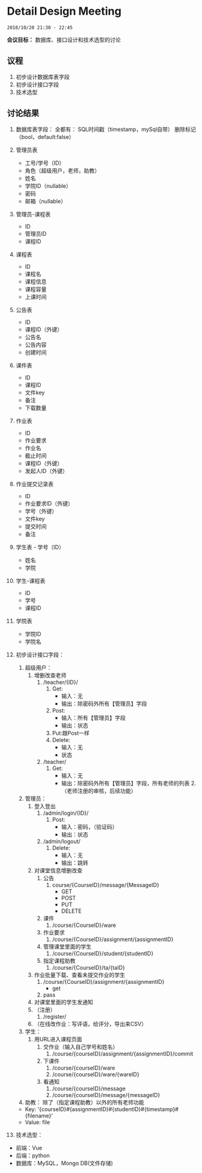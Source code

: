 # Detail Design Meeting

`2018/10/20 21:30 - 22:45`

**会议目标：**
数据库、接口设计和技术选型的讨论

## 议程

1. 初步设计数据库表字段
2. 初步设计接口字段
3. 技术选型

## 讨论结果
1. 数据库表字段：
全都有：
SQL时间戳（timestamp，mySql自带）
删除标记（bool，default:false）
  1. 管理员表
		- 工号/学号（ID）
		- 角色（超级用户，老师，助教）
		- 姓名
		- 学院ID（nullable）
		- 密码
		- 邮箱（nullable）
 2. 管理员-课程表
    - ID
    - 管理员ID
    - 课程ID
 3. 课程表
    - ID
    - 课程名
    - 课程信息
    - 课程容量
    - 上课时间
 4. 公告表
    - ID
    - 课程ID（外键）
    - 公告名
    - 公告内容
    - 创建时间
 5. 课件表
    - ID
    - 课程ID
    - 文件key
    - 备注
    - 下载数量
 6. 作业表
    - ID
    - 作业要求
    - 作业名
    - 截止时间
    - 课程ID（外键）
    - 发起人ID（外键）
 7. 作业提交记录表
    - ID
    - 作业要求ID（外键）
    - 学号（外键）
    - 文件key
    - 提交时间
    - 备注	
 8. 学生表
		- 学号（ID）
    - 姓名
    - 学院
 9. 学生-课程表
    - ID
    - 学号
    - 课程ID
10. 学院表
    - 学院ID
    - 学院名


2. 初步设计接口字段：
	1. 超级用户：
		1. 增删改查老师
			1. /teacher/{ID}/
				1. Get: 
					- 输入：无
					- 输出：除密码外所有【管理员】字段
				2. Post:
					- 输入：所有【管理员】字段
					- 输出：状态
				3. Put:跟Post一样
				4. Delete:
					- 输入：无
					- 状态
			2. /teacher/
				1. Get: 
					- 输入：无
					- 输出：除密码外所有【管理员】字段，所有老师的列表
	        2.（老师注册的审核，后续功能）
	2. 管理员：
		1. 登入登出
			1. /admin/login/{ID}/
				1. Post:
					- 输入：密码，（验证码）
					- 输出：状态
			2. /admin/logout/
				1. Delete:
					- 输入：无
					- 输出：跳转
		2. 对课堂信息增删改查
			1. 公告
				1. course/{CourseID}/message/{MessageID}
					- GET
					- POST
					- PUT
					- DELETE
			2. 课件
				1. /course/{CourseID}/ware
			3. 作业要求
				1. /course/{CourseID}/assignment/{assignmentID}
			4. 管理课堂里面的学生
				1. /course/{CourseID}/student/{studentID}
			5. 指定课程助教
				1. /course/{CourseID}/ta/{taID}
		3. 作业批量下载、查看未提交作业的学生
			1. /course/{CourseID}/assignment/{assignmentID}
				- get
			2. pass
		4. 对课堂里面的学生发通知
		5. （注册）
			1. /register/
		6. （在线改作业：写评语，给评分，导出来CSV）
	3. 学生：
		1. 用URL进入课程页面
			1. 交作业（输入自己学号和姓名）
				1. /course/{courseID}/assignment/{assignmentID}/commit
			2. 下课件
				1. /course/{courseID}/ware
				2. /course/{courseID}/ware/{wareID}
			3. 看通知
				1. /course/{courseID}/message
				2. /course/{courseID}/message/{messageID}
	4. 助教：
	除了（指定课程助教）以外的所有老师功能
	- Key: '{courseID}#{assignmentID}#{studentID}#{timestamp}#{filename}'
	- Value: file

3. 技术选型：
- 前端：Vue
- 后端：python
- 数据库：MySQL，Mongo DB(文件存储)
